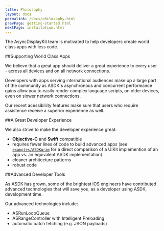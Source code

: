 ```yaml
---
title: Philosophy
layout: docs
permalink: /docs/philosophy.html
prevPage: getting-started.html
nextPage: installation.html
---
```


The AsyncDisplayKit team is motivated to help developers create world class apps with less code. 

##Supporting World Class Apps

We believe that a great app should deliver a great experience to every user - across all devices and on all network connections. 

Developers with apps serving international audiences make up a large part of the community as ASDK's asynchronous and concurrent performance gains allow you to easily render complex language scripts, on older devices, even on slower network connections.  

Our recent acessibiliity features make sure that users who require assistence receive a superior experience as well. 

##A Great Developer Experience

We also strive to make the developer experience great:

- **Objective-C** and **Swift** compatible
- requires fewer lines of code to build advanced apps (see <a href = "https://github.com/facebook/AsyncDisplayKit/tree/master/examples/ASDKgram">`examples/ASDKgram`</a> for a direct comparison of a UIKit implemention of an app vs. an equivalent ASDK implementation)
- cleaner architecture patterns
- robust code

##Advanced Developer Tools

As ASDK has grown, some of the brightest iOS engineers have contributed advanced technologies that will save you, as a developer using ASDK, development time. 

Our advanced technologies include:
- ASRunLoopQueue
- ASRangeController with Intelligent Preloading
- automatic batch fetching (e.g. JSON payloads)



